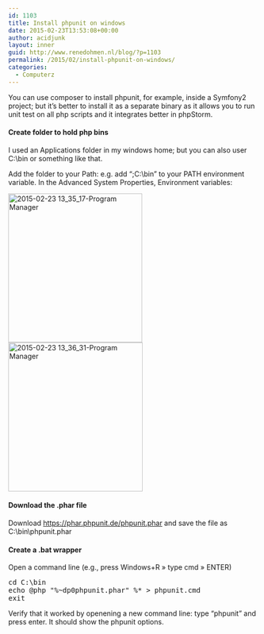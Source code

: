 ```yaml
---
id: 1103
title: Install phpunit on windows
date: 2015-02-23T13:53:08+00:00
author: acidjunk
layout: inner
guid: http://www.renedohmen.nl/blog/?p=1103
permalink: /2015/02/install-phpunit-on-windows/
categories:
  - Computerz
---
```

You can use composer to install phpunit, for example, inside a Symfony2 project; but it&#8217;s better to install it as a separate binary as it allows you to run unit test on all php scripts and it integrates better in phpStorm.

#### Create folder to hold php bins

I used an Applications folder in my windows home; but you can also user C:\bin or something like that.
  
Add the folder to your Path: e.g. add &#8220;;C:\bin&#8221; to your PATH environment variable. In the Advanced System Properties, Environment variables:
  
[<img class="alignnone size-medium wp-image-1106" src="http://www.renedohmen.nl/blog/wp-content/uploads/2015/02/2015-02-23-13_35_17-Program-Manager-270x300.png" alt="2015-02-23 13_35_17-Program Manager" width="270" height="300" srcset="http://www.renedohmen.nl/blog/wp-content/uploads/2015/02/2015-02-23-13_35_17-Program-Manager-270x300.png 270w, http://www.renedohmen.nl/blog/wp-content/uploads/2015/02/2015-02-23-13_35_17-Program-Manager.png 428w" sizes="(max-width: 270px) 100vw, 270px" />](http://www.renedohmen.nl/blog/wp-content/uploads/2015/02/2015-02-23-13_35_17-Program-Manager.png)[<img class="alignnone size-medium wp-image-1107" src="http://www.renedohmen.nl/blog/wp-content/uploads/2015/02/2015-02-23-13_36_31-Program-Manager-271x300.png" alt="2015-02-23 13_36_31-Program Manager" width="271" height="300" srcset="http://www.renedohmen.nl/blog/wp-content/uploads/2015/02/2015-02-23-13_36_31-Program-Manager-271x300.png 271w, http://www.renedohmen.nl/blog/wp-content/uploads/2015/02/2015-02-23-13_36_31-Program-Manager.png 397w" sizes="(max-width: 271px) 100vw, 271px" />](http://www.renedohmen.nl/blog/wp-content/uploads/2015/02/2015-02-23-13_36_31-Program-Manager.png) 

#### Download the .phar file

Download https://phar.phpunit.de/phpunit.phar and save the file as C:\bin\phpunit.phar

#### Create a .bat wrapper

Open a command line (e.g., press Windows+R » type cmd » ENTER)

<pre>cd C:\bin
echo @php "%~dp0phpunit.phar" %* > phpunit.cmd
exit
</pre>

Verify that it worked by openening a new command line: type &#8220;phpunit&#8221; and press enter. It should show the phpunit options.